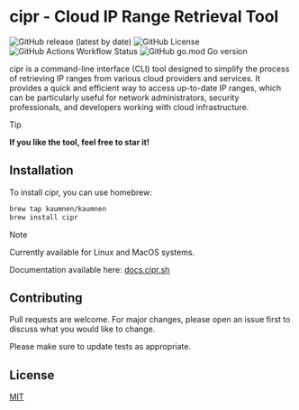 # cipr - Cloud IP Range Retrieval Tool

![GitHub release (latest by date)](https://img.shields.io/github/v/release/kaumnen/cipr)
![GitHub License](https://img.shields.io/github/license/kaumnen/cipr)
![GitHub Actions Workflow Status](https://img.shields.io/github/actions/workflow/status/kaumnen/cipr/releaser.yml)
![GitHub go.mod Go version](https://img.shields.io/github/go-mod/go-version/kaumnen/cipr)

cipr is a command-line interface (CLI) tool designed to simplify the process of retrieving IP ranges from various cloud providers and services. It provides a quick and efficient way to access up-to-date IP ranges, which can be particularly useful for network administrators, security professionals, and developers working with cloud infrastructure.

> [!TIP]
> **If you like the tool, feel free to star it!**

## Installation

To install cipr, you can use homebrew:

```bash title='CLI command'
brew tap kaumnen/kaumnen
brew install cipr
```

> [!NOTE]  
> Currently available for Linux and MacOS systems.
> 
> Documentation available here: [docs.cipr.sh](https://docs.cipr.sh)

## Contributing

Pull requests are welcome. For major changes, please open an issue first
to discuss what you would like to change.

Please make sure to update tests as appropriate.

## License

[MIT](https://choosealicense.com/licenses/mit/)
